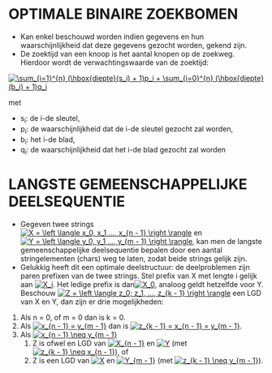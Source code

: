 # OPTIMALE BINAIRE ZOEKBOMEN
* Kan enkel beschouwd worden indien gegevens en hun waarschijnlijkheid dat deze gegevens gezocht worden, gekend zijn.
* De zoektijd van een knoop is het aantal knopen op de zoekweg. Hierdoor wordt de verwachtingswaarde van de zoektijd:

<a href="https://www.codecogs.com/eqnedit.php?latex=\sum_{i=1}^{n}&space;(\hbox{diepte}(s_i)&space;&plus;&space;1)p_i&space;&plus;&space;\sum_{i=0}^{n}&space;(\hbox{diepte}(b_i)&space;&plus;&space;1)q_i" target="_blank"><img src="https://latex.codecogs.com/gif.latex?\sum_{i=1}^{n}&space;(\hbox{diepte}(s_i)&space;&plus;&space;1)p_i&space;&plus;&space;\sum_{i=0}^{n}&space;(\hbox{diepte}(b_i)&space;&plus;&space;1)q_i" title="\sum_{i=1}^{n} (\hbox{diepte}(s_i) + 1)p_i + \sum_{i=0}^{n} (\hbox{diepte}(b_i) + 1)q_i" /></a>

met
* s<sub>i</sub>: de i-de sleutel,
* p<sub>i</sub>: de waarschijnlijkheid dat de i-de sleutel gezocht zal worden,
* b<sub>i</sub>: het i-de blad,
* q<sub>i</sub>: de waarschijnlijkheid dat het i-de blad gezocht zal worden


# LANGSTE GEMEENSCHAPPELIJKE DEELSEQUENTIE
* Gegeven twee strings <a href="http://www.codecogs.com/eqnedit.php?latex=X&space;=&space;\left&space;\langle&space;x_0,&space;x_1&space;...,&space;x_{n&space;-&space;1}&space;\right&space;\rangle" target="_blank"><img src="http://latex.codecogs.com/gif.latex?X&space;=&space;\left&space;\langle&space;x_0,&space;x_1&space;...,&space;x_{n&space;-&space;1}&space;\right&space;\rangle" title="X = \left \langle x_0, x_1 ..., x_{n - 1} \right \rangle" /></a> en <a href="http://www.codecogs.com/eqnedit.php?latex=Y&space;=&space;\left&space;\langle&space;y_0,&space;y_1&space;...,&space;y_{m&space;-&space;1}&space;\right&space;\rangle" target="_blank"><img src="http://latex.codecogs.com/gif.latex?Y&space;=&space;\left&space;\langle&space;y_0,&space;y_1&space;...,&space;y_{m&space;-&space;1}&space;\right&space;\rangle" title="Y = \left \langle y_0, y_1 ..., y_{m - 1} \right \rangle" /></a>, kan men de langste gemeenschappelijke deelsequentie bepalen door een aantal stringelementen (chars) weg te laten, zodat beide strings gelijk zijn.
* Gelukkig heeft dit een optimale deelstructuur: de deelproblemen zijn paren prefixen van de twee strings. Stel prefix van X met lengte i gelijk aan <a href="http://www.codecogs.com/eqnedit.php?latex=X_i" target="_blank"><img src="http://latex.codecogs.com/gif.latex?X_i" title="X_i" /></a>. Het ledige prefix is dan<a href="http://www.codecogs.com/eqnedit.php?latex=X_0" target="_blank"><img src="http://latex.codecogs.com/gif.latex?X_0" title="X_0" /></a>, analoog geldt hetzelfde voor Y. Beschouw <a href="http://www.codecogs.com/eqnedit.php?latex=Z&space;=&space;\left&space;\langle&space;z_0;&space;z_1,&space;...,&space;z_{k&space;-&space;1}&space;\right&space;\rangle" target="_blank"><img src="http://latex.codecogs.com/gif.latex?Z&space;=&space;\left&space;\langle&space;z_0;&space;z_1,&space;...,&space;z_{k&space;-&space;1}&space;\right&space;\rangle" title="Z = \left \langle z_0; z_1, ..., z_{k - 1} \right \rangle" /></a> een LGD van X en Y, dan zijn er drie mogelijkheden:

1. Als n = 0, of m = 0 dan is k = 0.
1. Als <a href="http://www.codecogs.com/eqnedit.php?latex=x_{n&space;-&space;1}&space;=&space;y_{m&space;-&space;1}" target="_blank"><img src="http://latex.codecogs.com/gif.latex?x_{n&space;-&space;1}&space;=&space;y_{m&space;-&space;1}" title="x_{n - 1} = y_{m - 1}" /></a> dan is <a href="http://www.codecogs.com/eqnedit.php?latex=z_{k&space;-&space;1}&space;=&space;x_{n&space;-&space;1}&space;=&space;y_{m&space;-&space;1}" target="_blank"><img src="http://latex.codecogs.com/gif.latex?z_{k&space;-&space;1}&space;=&space;x_{n&space;-&space;1}&space;=&space;y_{m&space;-&space;1}" title="z_{k - 1} = x_{n - 1} = y_{m - 1}" /></a>.
1. Als <a href="http://www.codecogs.com/eqnedit.php?latex=x_{n&space;-&space;1}&space;\neq&space;y_{m&space;-&space;1}" target="_blank"><img src="http://latex.codecogs.com/gif.latex?x_{n&space;-&space;1}&space;\neq&space;y_{m&space;-&space;1}" title="x_{n - 1} \neq y_{m - 1}" /></a>
    1. Z is ofwel en LGD van <a href="http://www.codecogs.com/eqnedit.php?latex=X_{n&space;-&space;1}" target="_blank"><img src="http://latex.codecogs.com/gif.latex?X_{n&space;-&space;1}" title="X_{n - 1}" /></a> en <a href="http://www.codecogs.com/eqnedit.php?latex=Y" target="_blank"><img src="http://latex.codecogs.com/gif.latex?Y" title="Y" /></a> (met <a href="http://www.codecogs.com/eqnedit.php?latex=z_{k&space;-&space;1}&space;\neq&space;x_{n&space;-&space;1}" target="_blank"><img src="http://latex.codecogs.com/gif.latex?z_{k&space;-&space;1}&space;\neq&space;x_{n&space;-&space;1}" title="z_{k - 1} \neq x_{n - 1}" /></a>), of
    1. Z is een LGD van <a href="http://www.codecogs.com/eqnedit.php?latex=X" target="_blank"><img src="http://latex.codecogs.com/gif.latex?X" title="X" /></a> en <a href="http://www.codecogs.com/eqnedit.php?latex=Y_{m&space;-&space;1}" target="_blank"><img src="http://latex.codecogs.com/gif.latex?Y_{m&space;-&space;1}" title="Y_{m - 1}" /></a> (met <a href="http://www.codecogs.com/eqnedit.php?latex=z_{k&space;-&space;1}&space;\neq&space;y_{m&space;-&space;1}" target="_blank"><img src="http://latex.codecogs.com/gif.latex?z_{k&space;-&space;1}&space;\neq&space;y_{m&space;-&space;1}" title="z_{k - 1} \neq y_{m - 1}" /></a>).

